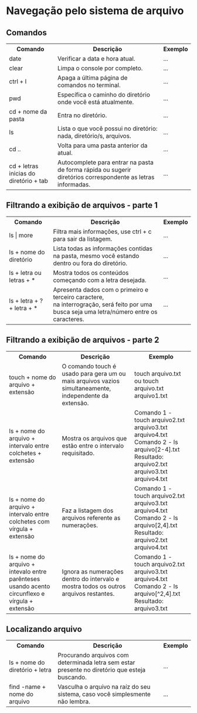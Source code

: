 <h1> Navegação pelo sistema de arquivo </h1>

<h2> Comandos </h2>

<div align="center">
    <table>
    <tr>
        <th> Comando </th>
        <th> Descrição </th>
        <th> Exemplo </th>
    </tr>
    <tr>
        <td> date </td>
        <td> Verificar a data e hora atual. </td>
        <td> ... </td>
    </tr>
    <tr>
        <td> clear </td>
        <td> Limpa o console por completo. </td>
        <td> ... </td>
    </tr>
    <tr>
        <td> ctrl + l </td>
        <td> Apaga a última página de comandos no terminal. </td>
        <td> ... </td>
    <tr>
        <td> pwd </td>
        <td> Específica o caminho do diretório onde você está atualmente. </td>
        <td> ... </td>
    </tr>
    <tr>
        <td> cd + nome da pasta </td>
        <td> Entra no diretório. 
        <td> ... </td>
    </td>
    <tr>
        <td> ls </td>
        <td> Lista o que você possui no diretório: nada, diretório/s, arquivos. </td>
        <td> ... </td>
    </tr>
    <tr>
        <td> cd .. </td>
        <td> Volta para uma pasta anterior da atual.
        <td> ... </td>
    </tr>
    <tr>
        <td> cd + letras inicias do diretório + tab </td>
        <td> Autocomplete para entrar na pasta de forma rápida ou sugerir diretórios correspondente as letras informadas. </td>
        <td> ... </td>
    </tr>
    </table>
</div>

<h2> Filtrando a exibição de arquivos - parte 1 </h2>

<div align="center">
    <table>
        <tr>
            <th> Comando </th>
            <th> Descrição </th>
            <th> Exemplo </th>
        </tr>
        <tr>
            <td> ls | more </td>
            <td> Filtra mais informações, use ctrl + c para sair da listagem. </td>
            <td> ... </td>
        </tr>
        <tr>
            <td> ls + nome do diretório </td>
            <td> Lista todas as informações contidas na pasta, mesmo você estando dentro ou fora do diretório. </td>
            <td> ... </td>
        </tr>
        <tr>
            <td> ls + letra ou letras + * </td>
            <td> Mostra todos os conteúdos começando com a letra desejada. </td>
            <td> ... </td>
        </tr>
        <tr>
            <td> ls + letra + ? + letra + * </td>
            <td> Apresenta dados com o primeiro e terceiro caractere, <br> na interrogração, será feito por uma busca seja uma letra/número entre os caracteres. </td>
            <td> ... </td>
        </tr>
    </table>
</div>

<h2> Filtrando a exibição de arquivos - parte 2 </h2>

<div align="center">
    <table>
        <tr>
            <th> Comando </th>
            <th> Descrição </th>
            <th> Exemplo </th>
        </tr>
        <tr>
            <td> touch + nome do arquivo + extensão </td>
            <td> O comando touch é usado para gera um ou mais arquivos vazios simultaneamente, independente da extensão. </td>
            <td> touch arquivo.txt ou touch arquivo.txt arquivo1.txt </td>
        </tr>
        <tr>
            <td> ls + nome do arquivo + intervalo entre colchetes + extensão </td>
            <td> Mostra os arquivos que estão entre o intervalo requisitado. </td>
            <td> Comando 1 - touch arquivo2.txt arquivo3.txt arquivo4.txt <br>
            Comando 2 - ls arquivo[2-4].txt <br>
            Resultado: arquivo2.txt arquivo3.txt arquivo4.txt </td>
            </td>
        </tr>
        <tr>
            <td> ls + nome do arquivo + intervalo entre colchetes com vírgula + extensão </td>
            <td> Faz a listagem dos arquivos referente as numerações. </td>
            <td> Comando 1 - touch arquivo2.txt arquivo3.txt arquivo4.txt <br>
            Comando 2 - ls arquivo[2,4].txt <br>
            Resultado: arquivo2.txt arquivo4.txt </td>
        </tr>
        <tr>
            <td> ls + nome do arquivo + intevalo entre parênteses usando acento circunflexo e vírgula + extensão </td>
            <td> Ignora as numerações dentro do intervalo e mostra todos os outros arquivos restantes. </td>
            <td> Comando 1 - touch arquivo2.txt arquivo3.txt arquivo4.txt <br>
            Comando 2 - ls arquivo[^2,4].txt <br>
            Resultado: arquivo3.txt </td>
        </tr>
    </table>
</div>

<h2> Localizando arquivo </h2>

<div align="center">
    <table>
        <tr>
            <th> Comando </th>
            <th> Descrição </th>
            <th> Exemplo </th>
        </tr>
        <tr>
            <td> ls + nome do diretório + letra </td>
            <td> Procurando arquivos com determinada letra sem estar presente no diretório que esteja buscando. </td>
            <td> ... </td>
        </tr>
        <tr>
            <td> find -name + nome do arquivo </td> 
            <td> Vasculha o arquivo na raíz do seu sistema, caso você simplesmente não lembra. </td>
            <td> ... </td>
        </tr>
    </table>
</div>
